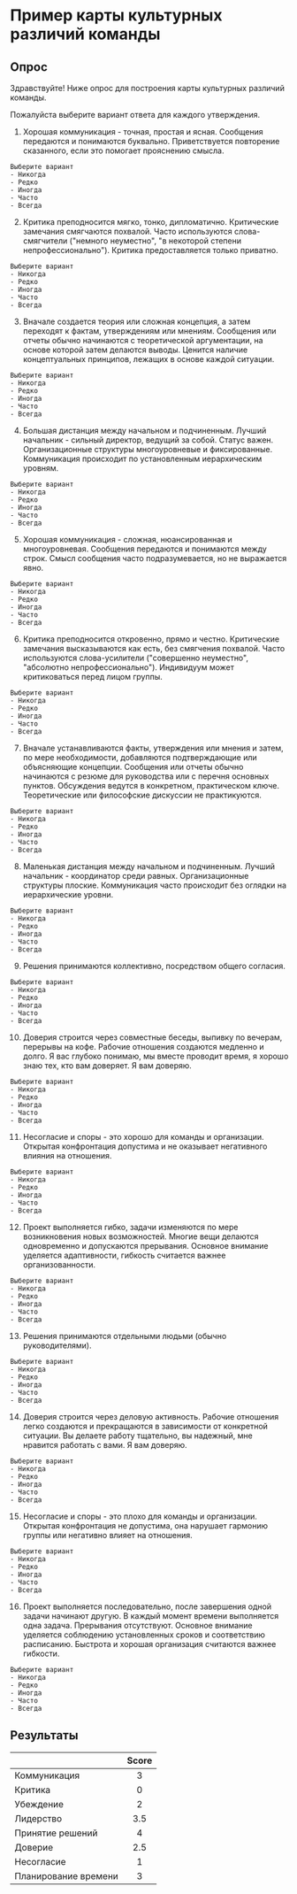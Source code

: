 # Пример карты культурных различий команды

## Опрос

Здравствуйте! Ниже опрос для построения карты культурных различий команды.

Пожалуйста выберите вариант ответа для каждого утверждения.

1. Хорошая коммуникация - точная, простая и ясная.
   Сообщения передаются и понимаются буквально.
   Приветствуется повторение сказанного, если это помогает прояснению смысла.
```
Выберите вариант
- Никогда
- Редко
- Иногда
- Часто
- Всегда
```

2. Критика преподносится мягко, тонко, дипломатично.
   Критические замечания смягчаются похвалой.
   Часто используются слова-смягчители ("немного неуместно", "в некоторой степени непрофессионально").
   Критика предоставляется только приватно.
```
Выберите вариант
- Никогда
- Редко
- Иногда
- Часто
- Всегда
```

3. Вначале создается теория или сложная концепция,
   а затем переходят к фактам, утверждениям или мнениям.
   Сообщения или отчеты обычно начинаются с теоретической аргументации,
   на основе которой затем делаются выводы.
   Ценится наличие концептуальных принципов, лежащих в основе каждой ситуации.
```
Выберите вариант
- Никогда
- Редко
- Иногда
- Часто
- Всегда
```

4. Большая дистанция между начальном и подчиненным.
   Лучший начальник - сильный директор, ведущий за собой.
   Статус важен. Организационные структуры многоуровневые и фиксированные.
   Коммуникация происходит по установленным иерархическим уровням.
```
Выберите вариант
- Никогда
- Редко
- Иногда
- Часто
- Всегда
```

5. Хорошая коммуникация - сложная, нюансированная и многоуровневая.
   Сообщения передаются и понимаются между строк.
   Смысл сообщения часто подразумевается, но не выражается явно.
```
Выберите вариант
- Никогда
- Редко
- Иногда
- Часто
- Всегда
```

6. Критика преподносится откровенно, прямо и честно.
   Критические замечания высказываются как есть, без смягчения похвалой.
   Часто используются слова-усилители ("совершенно неуместно", "абсолютно непрофессионально").
   Индивидуум может критиковаться перед лицом группы.
```
Выберите вариант
- Никогда
- Редко
- Иногда
- Часто
- Всегда
```

7. Вначале устанавливаются факты, утверждения или мнения
   и затем, по мере необходимости, добавляются подтверждающие или объясняющие концепции.
   Сообщения или отчеты обычно начинаются с резюме для руководства или с перечня основных пунктов.
   Обсуждения ведутся в конкретном, практическом ключе.
   Теоретические или философские дискуссии не практикуются.
```
Выберите вариант
- Никогда
- Редко
- Иногда
- Часто
- Всегда
```

8. Маленькая дистанция между начальном и подчиненным.
   Лучший начальник - координатор среди равных.
   Организационные структуры плоские.
   Коммуникация часто происходит без оглядки на иерархические уровни.
```
Выберите вариант
- Никогда
- Редко
- Иногда
- Часто
- Всегда
```

9. Решения принимаются коллективно, посредством общего согласия.
```
Выберите вариант
- Никогда
- Редко
- Иногда
- Часто
- Всегда
```

10. Доверия строится через совместные беседы, выпивку по вечерам, перерывы на кофе.
    Рабочие отношения создаются медленно и долго.
    Я вас глубоко понимаю, мы вместе проводит время, я хорошо знаю тех, кто вам доверяет.
    Я вам доверяю.
```
Выберите вариант
- Никогда
- Редко
- Иногда
- Часто
- Всегда
```

11. Несогласие и споры - это хорошо для команды и организации.
    Открытая конфронтация допустима и не оказывает негативного влияния на отношения.
```
Выберите вариант
- Никогда
- Редко
- Иногда
- Часто
- Всегда
```

12. Проект выполняется гибко, задачи изменяются по мере возникновения новых возможностей.
    Многие вещи делаются одновременно и допускаются прерывания.
    Основное внимание уделяется адаптивности, гибкость считается важнее организованности.
```
Выберите вариант
- Никогда
- Редко
- Иногда
- Часто
- Всегда
```

13. Решения принимаются отдельными людьми (обычно руководителями).
```
Выберите вариант
- Никогда
- Редко
- Иногда
- Часто
- Всегда
```

14. Доверия строится через деловую активность.
    Рабочие отношения легко создаются и прекращаются в зависимости от конкретной ситуации.
    Вы делаете работу тщательно, вы надежный, мне нравится работать с вами.
    Я вам доверяю.
```
Выберите вариант
- Никогда
- Редко
- Иногда
- Часто
- Всегда
```

15. Несогласие и споры - это плохо для команды и организации.
    Открытая конфронтация не допустима, она нарушает гармонию группы или негативно влияет на отношения.
```
Выберите вариант
- Никогда
- Редко
- Иногда
- Часто
- Всегда
```

16. Проект выполняется последовательно, после завершения одной задачи начинают другую.
    В каждый момент времени выполняется одна задача.
    Прерывания отсутствуют.
    Основное внимание уделяется соблюдению установленных сроков и соответствию расписанию.
    Быстрота и хорошая организация считаются важнее гибкости.
```
Выберите вариант
- Никогда
- Редко
- Иногда
- Часто
- Всегда
```

## Результаты

|                      | Score |
|:---------------------|:-----:|
| Коммуникация         |   3   |
| Критика              |   0   |
| Убеждение            |   2   |
| Лидерство            |  3.5  |
| Принятие решений     |   4   |
| Доверие              |  2.5  |
| Несогласие           |   1   |
| Планирование времени |   3   |